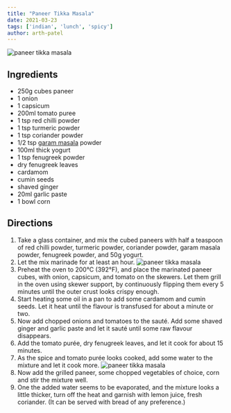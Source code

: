 ```yaml
---
title: "Paneer Tikka Masala"
date: 2021-03-23
tags: ['indian', 'lunch', 'spicy']
author: arth-patel
---
```


![paneer tikka masala](/pix/paneer-tikka-masala-00.webp "Paneer Tikka Masala served with Naan bread")

## Ingredients

- 250g cubes paneer
- 1 onion
- 1 capsicum
- 200ml tomato puree
- 1 tsp red chilli powder
- 1 tsp turmeric powder
- 1 tsp coriander powder
- 1/2 tsp [garam masala](/garam-masala) powder
- 100ml thick yogurt
- 1 tsp fenugreek powder
- dry fenugreek leaves
- cardamom
- cumin seeds
- shaved ginger
- 20ml garlic paste
- 1 bowl corn

## Directions

1. Take a glass container, and mix the cubed paneers with half a teaspoon of red chilli powder, turmeric powder,
   coriander powder, garam masala powder, fenugreek powder, and 50g yogurt.
2. Let the mix marinade for at least an hour.
   ![paneer tikka masala](/pix/paneer-tikka-masala-01.webp "Paneer ready to be marinated on the skewer")
3. Preheat the oven to 200°C (392°F), and place the marinated paneer cubes, with onion, capsicum, and tomato on the
   skewers. Let them grill in the oven using skewer support, by continuously flipping them every 5 minutes until the
   outer crust looks crispy enough.
4. Start heating some oil in a pan to add some cardamom and cumin seeds. Let it heat until the flavour is transfused for
   about a minute or two.
5. Now add chopped onions and tomatoes to the sauté. Add some shaved ginger and garlic paste and let it sauté until
   some raw flavour disappears.
6. Add the tomato purée, dry fenugreek leaves, and let it cook for about 15 minutes.
7. As the spice and tomato purée looks cooked, add some water to the mixture and let it cook more.
   ![paneer tikka masala](/pix/paneer-tikka-masala-02.webp "Marinated paneer, chopped onions, chopped tomatoes, and corn.")
8. Now add the grilled paneer, some chopped vegetables of choice, corn and stir the mixture well.
9. One the added water seems to be evaporated, and the mixture looks a little thicker, turn off the heat and garnish
   with lemon juice, fresh coriander. (It can be served with bread of any preference.)
